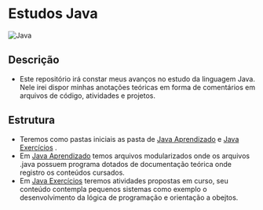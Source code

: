 # Estudos Java    
![Java](https://img.shields.io/badge/Java-ED8B00?style=for-the-badge&logo=java&logoColor=white)



## Descrição
- Este repositório irá constar meus avanços no estudo da linguagem Java. Nele irei dispor minhas anotações teóricas em forma de comentários em arquivos de código, atividades e projetos. 

## Estrutura
- Teremos como pastas iniciais as pasta de [Java Aprendizado](https://github.com/LuizFagundesT/Java-Curso-/tree/main/Java%20Aprendizado) e [Java Exercícios](https://github.com/LuizFagundesT/Java-Curso-/tree/main/Exerc%C3%ADcios%20Java) .
- Em [Java Aprendizado](https://github.com/LuizFagundesT/Java-Curso-/tree/main/Java%20Aprendizado) temos arquivos modularizados onde os arquivos .java possuem programa dotados de documentação teórica onde registro os conteúdos cursados. 
- Em [Java Exercícios](https://github.com/LuizFagundesT/Java-Curso-/tree/main/Java%20Aprendizado) teremos atividades propostas em curso, seu conteúdo contempla pequenos sistemas como exemplo o desenvolvimento da lógica de programação e orientação a obejtos. 
